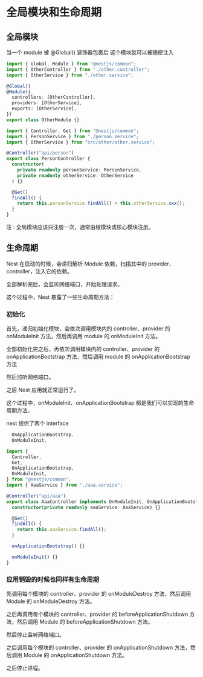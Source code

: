 # 全局模块和生命周期

## 全局模块

当一个 module 被 @Global() 装饰器包裹后 这个模块就可以被随便注入

```ts
import { Global, Module } from "@nestjs/common";
import { OtherController } from "./other.controller";
import { OtherService } from "./other.service";

@Global()
@Module({
  controllers: [OtherController],
  providers: [OtherService],
  exports: [OtherService],
})
export class OtherModule {}
```

```ts
import { Controller, Get } from "@nestjs/common";
import { PersonService } from "./person.service";
import { OtherService } from "src/other/other.service";

@Controller("api/person")
export class PersonController {
  constructor(
    private readonly personService: PersonService,
    private readonly otherService: OtherService
  ) {}

  @Get()
  findAll() {
    return this.personService.findAll() + this.otherService.xxx();
  }
}
```

注 : 全局模块应该只注册一次，通常由根模块或核心模块注册。

## 生命周期

Nest 在启动的时候，会递归解析 Module 依赖，扫描其中的 provider、controller，注入它的依赖。

全部解析完后，会监听网络端口，开始处理请求。

这个过程中，Nest 暴露了一些生命周期方法：

### 初始化

首先，递归初始化模块，会依次调用模块内的 controller、provider 的 onModuleInit 方法，然后再调用 module 的 onModuleInit 方法。

全部初始化完之后，再依次调用模块内的 controller、provider 的 onApplicationBootstrap 方法，然后调用 module 的 onApplicationBootstrap 方法

然后监听网络端口。

之后 Nest 应用就正常运行了。

这个过程中，onModuleInit、onApplicationBootstrap 都是我们可以实现的生命周期方法。

nest 提供了两个 interface

```ts
  OnApplicationBootstrap,
  OnModuleInit,
```

```ts
import {
  Controller,
  Get,
  OnApplicationBootstrap,
  OnModuleInit,
} from "@nestjs/common";
import { AaaService } from "./aaa.service";

@Controller("api/aaa")
export class AaaController implements OnModuleInit, OnApplicationBootstrap {
  constructor(private readonly aaaService: AaaService) {}

  @Get()
  findAll() {
    return this.aaaService.findAll();
  }

  onApplicationBootstrap() {}

  onModuleInit() {}
}
```

### 应用销毁的时候也同样有生命周期

先调用每个模块的 controller、provider 的 onModuleDestroy 方法，然后调用 Module 的 onModuleDestroy 方法。

之后再调用每个模块的 controller、provider 的 beforeApplicationShutdown 方法，然后调用 Module 的 beforeApplicationShutdown 方法。

然后停止监听网络端口。

之后调用每个模块的 controller、provider 的 onApplicationShutdown 方法，然后调用 Module 的 onApplicationShutdown 方法。

之后停止进程。
